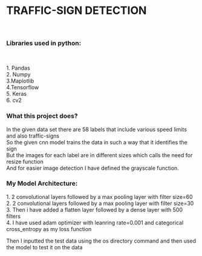 <h1> TRAFFIC-SIGN DETECTION</h1><br>
<h3> Libraries used in python:</h3><br>
<p>
  1. Pandas<br>
  2. Numpy<br>
  3.Maplotlib<br>
  4.Tensorflow<br>
  5. Keras<br>
  6. cv2<br>
</p>
<h3> What this project does?</h3>
<p> In the given data set there are 58 labels that include various speed limits and also traffic-signs<br>
    So the given cnn model trains the data in such a way that it identifies the sign<br>
    But the images for each label are in different sizes which calls the need for resize function<br>
    And for easier image detection I have defined the grayscale function. 
                                                                                            
</p>
<h3>
  My Model Architecture:<br>
</h3>
  <p>
    1. 2 convolutional layers followed by a max pooling layer with filter size=60<br>
  2. 2 convolutional layers followed by a max pooling layer with filter size=30<br>
  3. Then i have added a flatten layer followed by a dense layer with 500 filters<br>
  4. I have used adam optimizer with leanring rate=0.001 and categorical cross_entropy as my loss function 
  </p>
<p>
  Then I inputted the test data using the os directory command and then used the model to test it on the data
</p>
